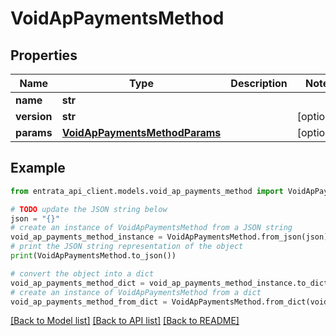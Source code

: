 # VoidApPaymentsMethod


## Properties

Name | Type | Description | Notes
------------ | ------------- | ------------- | -------------
**name** | **str** |  | 
**version** | **str** |  | [optional] 
**params** | [**VoidApPaymentsMethodParams**](VoidApPaymentsMethodParams.md) |  | [optional] 

## Example

```python
from entrata_api_client.models.void_ap_payments_method import VoidApPaymentsMethod

# TODO update the JSON string below
json = "{}"
# create an instance of VoidApPaymentsMethod from a JSON string
void_ap_payments_method_instance = VoidApPaymentsMethod.from_json(json)
# print the JSON string representation of the object
print(VoidApPaymentsMethod.to_json())

# convert the object into a dict
void_ap_payments_method_dict = void_ap_payments_method_instance.to_dict()
# create an instance of VoidApPaymentsMethod from a dict
void_ap_payments_method_from_dict = VoidApPaymentsMethod.from_dict(void_ap_payments_method_dict)
```
[[Back to Model list]](../README.md#documentation-for-models) [[Back to API list]](../README.md#documentation-for-api-endpoints) [[Back to README]](../README.md)



